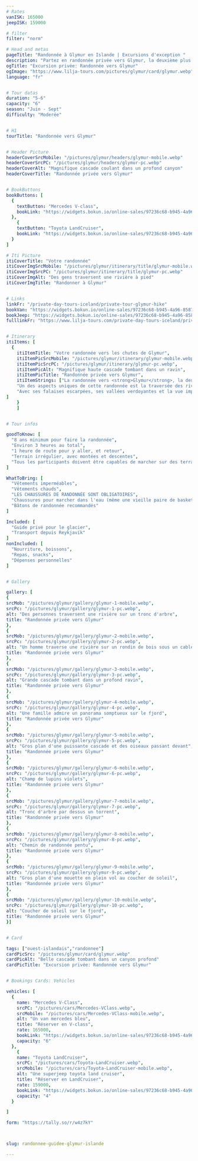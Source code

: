 ```yaml
---
# Rates
vanISK: 165000
jeepISK: 159000

# filter
filter: "norm"

# Head and metas
pageTitle: "Randonnée à Glymur en Islande | Excursions d'exception "
description: "Partez en randonnée privée vers Glymur, la deuxième plus haute cascade d’Islande ! Traversez des rivières, admirez des paysages grandioses et vivez une aventure unique."
ogTitle: "Excursion privée: Randonnée vers Glymur"
ogImage: "https://www.lilja-tours.com/pictures/glymur/card/glymur.webp"
language: "fr"


# Tour datas
duration: "5-6"
capacity: "6"
season: "Juin - Sept"
difficulty: "Moderée"


# H1
tourTitle: "Randonnée vers Glymur"


# Header Picture
headerCoverSrcMobile: "/pictures/glymur/headers/glymur-mobile.webp"
headerCoverSrcPC: "/pictures/glymur/headers/glymur-pc.webp"
headerCoverAlt: "Magnifique cascade coulant dans un profond canyon"
headerCoverTitle: "Randonnée privée vers Glymur"


# BookButtons
bookButtons: [
  {
    textButton: "Mercedes V-class",
    bookLink: "https://widgets.bokun.io/online-sales/97236c68-b945-4a96-8587-660bdc4c45fd/experience-calendar/895709"
  },
    {
    textButton: "Toyota LandCruiser",
    bookLink: "https://widgets.bokun.io/online-sales/97236c68-b945-4a96-8587-660bdc4c45fd/experience-calendar/971123"
  }
]

# Iti Picture
itiCoverTitle: "Votre randonnée"
itiCoverImgSrcMobile: "/pictures/glymur/itinerary/title/glymur-mobile.webp"
itiCoverImgSrcPC: "/pictures/glymur/itinerary/title/glymur-pc.webp"
itiCoverImgAlt: "Des gens traversent une rivière à pied"
itiCoverImgTitle: "Randonner à Glymur"


# Links
linkFr: "/private-day-tours-iceland/private-tour-glymur-hike"
bookVan: "https://widgets.bokun.io/online-sales/97236c68-b945-4a96-8587-660bdc4c45fd/experience-calendar/740991"
bookJeep: "https://widgets.bokun.io/online-sales/97236c68-b945-4a96-8587-660bdc4c45fd/experience-calendar/971123"
fulllinkFr: "https://www.lilja-tours.com/private-day-tours-iceland/private-tour-glymur-hike"


# Itinerary
itiItems: [
  { 
    itiItemTitle: "Votre randonnée vers les chutes de Glymur",
    itiItemPicSrcMobile: "/pictures/glymur/itinerary/glymur-mobile.webp",
    itiItemPicSrcPC: "/pictures/glymur/itinerary/glymur-pc.webp",
    itiItemPicAlt: "Magnifique haute cascade tombant dans un ravin",
    itiItemPicTitle: "Randonnée privée vers Glymur",
    itiItemStrings: ["La randonnée vers <strong>Glymur</strong>, la deuxième plus haute cascade d'Islande, est une aventure captivante à travers des paysages époustouflants. Ce sentier d’une difficulté modérée dure environ trois heures aller-retour, avec une montée à l’aller et une descente au retour. Tout au long du parcours, nous traverserons un terrain accidenté, franchirons des rivières et admirerons certains des panoramas les plus spectaculaires près de Reykjavík.",
    "Un des aspects uniques de cette randonnée est la traversée des rivières. La première est équipée d'un tronc pour faciliter le passage, mais selon le niveau de l'eau, des chaussures pour marcher dans l’eau peuvent être nécessaires. La deuxième traversée, située au sommet de la cascade, ne laisse aucun choix : il faudra marcher directement dans l’eau fraîche, ajoutant une touche d’aventure au parcours!",
    "Avec ses falaises escarpées, ses vallées verdoyantes et la vue imprenable sur Glymur plongeant dans le canyon en contrebas, cette randonnée est peut-être la plus belle excursion à la journée depuis Reykjavík. Si vous cherchez une expérience inoubliable au cœur de la nature islandaise, ne cherchez pas plus loin!"
]
    }
    ]


# Tour infos

goodToKnow: [
  "8 ans minimum pour faire la randonnée",
  "Environ 3 heures au total",
  "1 heure de route pour y aller, et retour",
  "Terrain irrégulier, avec montées et descentes",
  "Tous les participants doivent être capables de marcher sur des terrains variés pendant trois heures d'affilée"
]

WhatToBring: [
  "Vêtements imperméables",
  "Vêtements chauds",
  "LES CHAUSSURES DE RANDONNÉE SONT OBLIGATOIRES",
  "Chaussures pour marcher dans l'eau (même une vieille paire de baskets)",
  "Bâtons de randonnée recommandés"
]

Included: [
  "Guide privé pour le glacier",
  "Transport depuis Reykjavík"
]
nonIncluded: [
  "Nourriture, boissons",
  "Repas, snacks",
  "Dépenses personnelles"
]


# Gallery

gallery: [
{
srcMob: "/pictures/glymur/gallery/glymur-1-mobile.webp",
srcPc: "/pictures/glymur/gallery/glymur-1-pc.webp",
alt: "Des personnes traversent une rivière sur un tronc d'arbre",
title: "Randonnée privée vers Glymur"
},    
{
srcMob: "/pictures/glymur/gallery/glymur-2-mobile.webp",
srcPc: "/pictures/glymur/gallery/glymur-2-pc.webp",
alt: "Un homme traverse une rivière sur un rondin de bois sous un cable en acier",
title: "Randonnée privée vers Glymur"
},    
{
srcMob: "/pictures/glymur/gallery/glymur-3-mobile.webp",
srcPc: "/pictures/glymur/gallery/glymur-3-pc.webp",
alt: "Grande cascade tombant dans un profond ravin",
title: "Randonnée privée vers Glymur"
},  
{
srcMob: "/pictures/glymur/gallery/glymur-4-mobile.webp",
srcPc: "/pictures/glymur/gallery/glymur-4-pc.webp",
alt: "Une famille admire un panorama somptueux sur le fjord",
title: "Randonnée privée vers Glymur"
},  
{
srcMob: "/pictures/glymur/gallery/glymur-5-mobile.webp",
srcPc: "/pictures/glymur/gallery/glymur-5-pc.webp",
alt: "Gros plan d'une puissante cascade et des oiseaux passant devant",
title: "Randonnée privée vers Glymur"
},   
{
srcMob: "/pictures/glymur/gallery/glymur-6-mobile.webp",
srcPc: "/pictures/glymur/gallery/glymur-6-pc.webp",
alt: "Champ de lupins violets",
title: "Randonnée privée vers Glymur"
},    
{
srcMob: "/pictures/glymur/gallery/glymur-7-mobile.webp",
srcPc: "/pictures/glymur/gallery/glymur-7-pc.webp",
alt: "Tronc d'arbre par dessus un torrent",
title: "Randonnée privée vers Glymur"
},  
{
srcMob: "/pictures/glymur/gallery/glymur-8-mobile.webp",
srcPc: "/pictures/glymur/gallery/glymur-8-pc.webp",
alt: "Chemin de randonnée pentu",
title: "Randonnée privée vers Glymur"
},  
{
srcMob: "/pictures/glymur/gallery/glymur-9-mobile.webp",
srcPc: "/pictures/glymur/gallery/glymur-9-pc.webp",
alt: "Gros plan d'une mouette en plein vol au coucher de soleil",
title: "Randonnée privée vers Glymur"
},  
{
srcMob: "/pictures/glymur/gallery/glymur-10-mobile.webp",
srcPc: "/pictures/glymur/gallery/glymur-10-pc.webp",
alt: "Coucher de soleil sur le fjord",
title: "Randonnée privée vers Glymur"
}]


# Card

tags: ["ouest-islandais","randonnee"]
cardPicSrc: "/pictures/glymur/card/glymur.webp"
cardPicAlt: "Belle cascade tombant dans un canyon profond"
cardPicTitle: "Excursion privée: Randonnée vers Glymur"


# Bookings Cards: Vehicles

vehicles: [
  {
    name: "Mercedes V-Class",
    srcPC: "/pictures/cars/Mercedes-VClass.webp",
    srcMobile: "/pictures/cars/Mercedes-VClass-mobile.webp",
    alt: "Un van mercedes bleu",
    title: "Réserver en V-class",
    rate: 165000,
    bookLink: "https://widgets.bokun.io/online-sales/97236c68-b945-4a96-8587-660bdc4c45fd/experience-calendar/895709",
    capacity: "6"
  },
    {
    name: "Toyota LandCruiser",
    srcPC: "/pictures/cars/Toyota-LandCruiser.webp",
    srcMobile: "/pictures/cars/Toyota-LandCruiser-mobile.webp",
    alt: "Une superjeep toyota land cruiser",
    title: "Réserver en LandCruiser",
    rate: 159000,
    bookLink: "https://widgets.bokun.io/online-sales/97236c68-b945-4a96-8587-660bdc4c45fd/experience-calendar/971123",
    capacity: "4"
  }

]

form: "https://tally.so/r/w4z7kY"



slug: randonnee-guidee-glymur-islande

---
```

